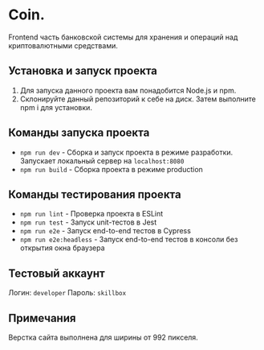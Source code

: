 # Coin.

Frontend часть банковской системы для хранения и операций над
криптовалютными средствами.

## Установка и запуск проекта

1. Для запуска данного проекта вам понадобится Node.js и npm.
2. Склонируйте данный репозиторий к себе на диск. Затем выполните npm i для установки.

## Команды запуска проекта

* `npm run dev` - Сборка и запуск проекта в режиме разработки.
  Запускает локальный сервер на `localhost:8080`
* `npm run build` - Сборка проекта в режиме production

## Команды тестирования проекта

* `npm run lint` - Проверка проекта в ESLint
* `npm run test` - Запуск unit-тестов в Jest
* `npm run e2e` - Запуск end-to-end тестов в Cypress
* `npm run e2e:headless` - Запуск end-to-end тестов в консоли без открытия окна браузера

## Тестовый аккаунт

Логин: `developer`
Пароль: `skillbox`

## Примечания

Верстка сайта выполнена для ширины от 992 пикселя.
